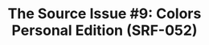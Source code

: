 ---
ee_id: '4410'
site: '1'
type: '2'
url: 2013-144-the-source-issue-9-colors-personal-edition
title: 'The Source Issue #9: Colors Personal Edition (SRF-052)'
year: '2018'
display_year: '2018'
medium: Zine
dims: 11 x 8.5 in
pitch:
ps:
live_url:
related:
youtube:
related_code: https://github.com/coryarcangel/Colors-Personal-Edition
imgs: source-colors-2013-144-database-ih--himk.jpg
subheading:
download: the-source-colors-pe-2013-144-digital-master-ih-2018.pdf
add_credit:
add_credits:
commission:
layout: things-i-made
---